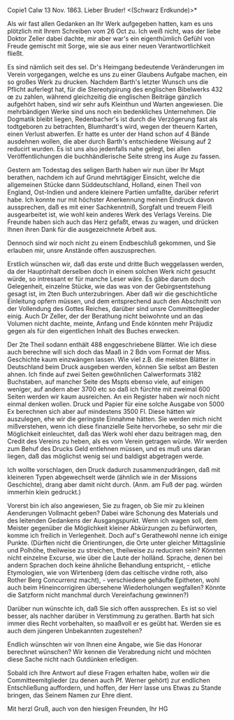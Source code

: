 Copie1
 Calw 13 Nov. 1863.
Lieber Bruder! <(Schwarz Erdkunde)>*

Als wir fast allen Gedanken an Ihr Werk aufgegeben hatten, kam es uns plötzlich mit Ihrem Schreiben vom 26 Oct zu. Ich weiß nicht, was der liebe Doktor Zeller dabei dachte, mir aber war's ein eigenthümlich Gefühl von Freude gemischt mit Sorge, wie sie aus einer neuen Verantwortlichkeit fließt.

Es sind nämlich seit des sel. Dr's Heimgang bedeutende Veränderungen im Verein vorgegangen, welche es uns zu einer Glaubens Aufgabe machen, ein so großes Werk zu drucken. Nachdem Barth's letzter Wunsch uns die Pflicht auferlegt hat, für die Stereotypirung des englischen Bibelwerks 432 œ zu zahlen, während gleichzeitig die englischen Beiträge gänzlich aufgehört haben, sind wir sehr aufs Kleinthun und Warten angewiesen. Die mehrbändigen Werke sind uns noch ein bedenkliches Unternehmen. Die Dogmatik bleibt liegen, Redenbacher's ist durch die Verzögerung fast als todtgeboren zu betrachten, Blumhardt's wird, wegen der theuern Karten, einen Verlust abwerfen. Er hatte es unter der Hand schon auf 4 Bände ausdehnen wollen, die aber durch Barth's entschiedene Weisung auf 2 reducirt wurden. Es ist uns also jedenfalls nahe gelegt, bei allen Veröffentlichungen die buchhändlerische Seite streng ins Auge zu fassen.

Gestern am Todestag des seligen Barth haben wir nun über Ihr Mspt berathen, nachdem ich auf Grund mehrtägiger Einsicht, welche die allgemeinen Stücke dann Süddeutschland, Holland, einen Theil von England, Ost-Indien und andere kleinere Partien umfaßte, darüber referirt habe. Ich konnte nur mit höchster Anerkennung meinen Eindruck davon aussprechen, daß es mit einer Sachkenntniß, Sorgfalt und treuem Fleiß ausgearbeitet ist, wie wohl kein anderes Werk des Verlags Vereins. Die Freunde haben sich auch das Herz gefaßt, etwas zu wagen, und drücken Ihnen ihren Dank für die ausgezeichnete Arbeit aus.

Dennoch sind wir noch nicht zu einem Endbeschluß gekommen, und Sie erlauben mir, unsre Anstände offen auszusprechen.

Erstlich wünschen wir, daß das erste und dritte Buch weggelassen werden, da der Hauptinhalt derselben doch in einem solchen Werk nicht gesucht würde, so intressant er für manche Leser wäre. Es gäbe darum doch Gelegenheit, einzelne Stücke, wie das was von der Gebirgsentstehung gesagt ist, im 2ten Buch unterzubringen. Aber daß wir die geschichtliche Einleitung opfern müssen, und dem entsprechend auch den Abschnitt von der Vollendung des Gottes Reiches, darüber sind unsre Committeeglieder einig. Auch Dr Zeller, der der Berathung nicht beiwohnte und an das Volumen nicht dachte, meinte, Anfang und Ende könnten mehr Präjudiz gegen als für den eigentlichen Inhalt des Buches erwecken.

Der 2te Theil sodann enthält 488 enggeschriebene Blätter. Wie ich diese auch berechne will sich doch das Maaß in 2 Bdn vom Format der Miss. Geschichte kaum einzwängen lassen. Wie viel z.B. die meisten Blätter in Deutschland beim Druck ausgeben werden, können Sie selbst am Besten ahnen. Ich finde auf zwei Seiten gewöhnlichen Calwerformats 3182 Buchstaben, auf mancher Seite des Mspts ebenso viele, auf einigen weniger, auf andern aber 3700 etc so daß ich fürchte mit zweimal 600 Seiten werden wir kaum ausreichen. An ein Register haben wir noch nicht einmal denken wollen. Druck und Papier für eine solche Ausgabe von 5000 Ex berechnen sich aber auf mindestens 3500 Fl. Diese hätten wir auszulegen, ehe wir die geringste Einnahme hätten. Sie werden mich nicht mißverstehen, wenn ich diese finanzielle Seite hervorhebe, so sehr mir die Möglichkeit einleuchtet, daß das Werk wohl eher dazu beitragen mag, den Credit des Vereins zu heben, als es vom Verein getragen würde. Wir werden zum Behuf des Drucks Geld entlehnen müssen, und es muß uns daran liegen, daß das möglichst wenig sei und baldigst abgetragen werde.

Ich wollte vorschlagen, den Druck dadurch zusammenzudrängen, daß mit kleineren Typen abgewechselt werde (ähnlich wie in der Missions Geschichte), drang aber damit nicht durch. (Anm. am Fuß der pag. würden immerhin klein gedruckt.)

Vorerst bin ich also angewiesen, Sie zu fragen, ob Sie mir zu kleinen Aenderungen Vollmacht geben? Dabei wäre Schonung des Materials und des leitenden Gedankens der Ausgangspunkt. Wenn ich wagen soll, dem Meister gegenüber die Möglichkeit kleiner Abkürzungen zu befürworten, komme ich freilich in Verlegenheit. Doch auf's Gerathewohl nenne ich einige Punkte. 
(Dürften nicht die Orientirungen, die Orte unter gleicher Mittagslinie und Polhöhe, theilweise zu streichen, theilweise zu reduciren sein? Könnten nicht einzelne Excurse, wie über die Laute der holländ. Sprache, denen bei andern Sprachen doch keine ähnliche Behandlung entspricht, - etliche Etymologien, wie von Wirtenberg (dem das celtische virdne roth, also Rother Berg Concurrenz macht), - verschiedene gehäufte Epitheten, wohl auch beim Hineincorrigiren übersehene Wiederholungen wegfallen? Könnte die Satzform nicht manchmal durch Vereinfachung gewinnen?)

Darüber nun wünschte ich, daß Sie sich offen aussprechen. Es ist so viel besser, als nachher darüber in Verstimmung zu gerathen. Barth hat sich immer dies Recht vorbehalten, so maaßvoll er es geübt hat. Werden sie es auch dem jüngeren Unbekannten zugestehen?

Endlich wünschten wir von Ihnen eine Angabe, wie Sie das Honorar berechnet wünschen? Wir kennen die Verabredung nicht und möchten diese Sache nicht nach Gutdünken erledigen.

Sobald ich Ihre Antwort auf diese Fragen erhalten habe, wollen wir die Committeemitglieder (zu denen auch Pf. Werner gehört) zur endlichen Entschließung auffordern, und hoffen, der Herr lasse uns Etwas zu Stande bringen, das Seinem Namen zur Ehre dient.

Mit herzl Gruß, auch von den hiesigen Freunden,
 Ihr HG
